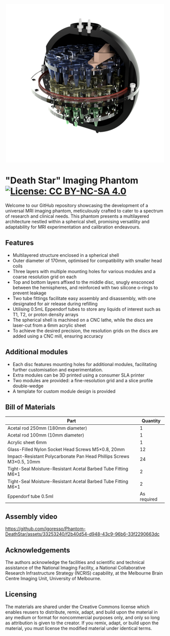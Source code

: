 <p align="center">
  <img src="media/render_section.png" alt="Death Star phantom" align="center" height="500">
</p>

# "Death Star" Imaging Phantom [![License: CC BY-NC-SA 4.0](https://licensebuttons.net/l/by-nc-sa/4.0/80x15.png)](https://creativecommons.org/licenses/by-nc-sa/4.0/)

Welcome to our GitHub repository showcasing the development of a universal MRI imaging phantom, meticulously crafted to cater to a spectrum of research and clinical needs. This phantom presents a multilayered architecture nestled within a spherical shell, promising versatility and adaptability for MRI experimentation and calibration endeavours.

## Features

* Multilayered structure enclosed in a spherical shell
* Outer diameter of 170mm, optimised for compatibility with smaller head coils
* Three layers with multiple mounting holes for various modules and a coarse resolution grid on each
* Top and bottom layers affixed to the middle disc, snugly ensconced between the hemispheres, and reinforced with two silicone o-rings to prevent leakage
* Two tube fittings facilitate easy assembly and disassembly, with one designated for air release during refilling
* Utilising 0.5mL Eppendorf tubes to store any liquids of interest such as T1, T2, or proton density arrays
* The spherical shell is machined on a CNC lathe, while the discs are laser-cut from a 6mm acrylic sheet
* To achieve the desired precision, the resolution grids on the discs are added using a CNC mill, ensuring accuracy

## Additional modules

* Each disc features mounting holes for additional modules, facilitating further customisation and experimentation.
* Extra modules can be 3D printed using a consumer SLA printer
* Two modules are provided: a fine-resolution grid and a slice profile double-wedge
* A template for custom module design is provided

## Bill of Materials

| Part                                                                 | Quantity    |
| -------------------------------------------------------------------- | ----------- |
| Acetal rod 250mm (180mm diameter)                                    | 1           |
| Acetal rod 100mm (10mm diameter)                                     | 1           |
| Acrylic sheet 6mm                                                    | 1           |
| Glass-Filled Nylon Socket Head Screws M5×0.8, 20mm                   | 12          |
| Impact-Resistant Polycarbonate Pan Head Phillips Screws M3×0.5, 10mm | 24          |
| Tight-Seal Moisture-Resistant Acetal Barbed Tube Fitting M6×1        | 2           |
| Tight-Seal Moisture-Resistant Acetal Barbed Tube Fitting M6×1        | 2           |
| Eppendorf tube 0.5ml                                                 | As required |

## Assembly video

https://github.com/igoresso/Phantom-DeathStar/assets/33253240/f2b40d54-d948-43c9-96b6-33f2290663dc

## Acknowledgements

The authors acknowledge the facilities and scientific and technical assistance of the National Imaging Facility, a National Collaborative Research Infrastructure Strategy (NCRIS) capability, at the Melbourne Brain Centre Imaging Unit, University of Melbourne.

## Licensing

The materials are shared under the Creative Commons license which enables reusers to distribute, remix, adapt, and build upon the material in any medium or format for noncommercial purposes only, and only so long as attribution is given to the creator. If you remix, adapt, or build upon the material, you must license the modified material under identical terms.
